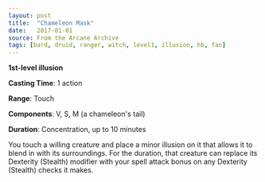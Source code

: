 ```yaml
---
layout: post
title:  "Chameleon Mask"
date:   2017-01-01
source: From the Arcane Archive
tags: [bard, druid, ranger, witch, level1, illusion, hb, fan]
---
```


**1st-level illusion**

**Casting Time**: 1 action

**Range**: Touch

**Components**: V, S, M (a chameleon's tail)

**Duration**: Concentration, up to 10 minutes

You touch a willing creature and place a minor illusion on it that allows it to blend in with its surroundings. For the duration, that creature can replace its Dexterity (Stealth) modifier with your spell attack bonus on any Dexterity (Stealth) checks it makes.
